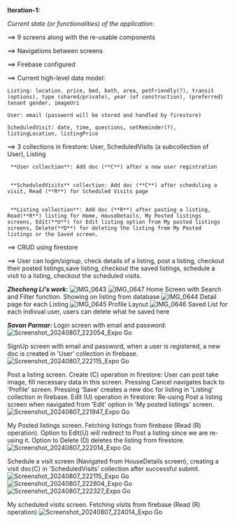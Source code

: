 **Iteration-1:**

_Current state (or functionalities) of the application:_

==> 9 screens along with the re-usable components


==> Navigations between screens


==> Firebase configured


==> Current high-level data model:

    Listing: location, price, bed, bath, area, petFriendly(?), transit (options), type (shared/private), year (of construction), (preferred) tenant gender, imageUri

    User: email (password will be stored and handled by firestore)

    ScheduledVisit: date, time, questions, setReminder(?), listingLocation, listingPrice

    
==> 3 collections in firestore: User, ScheduledVisits (a subcollection of User), Listing

     **User collection**: Add doc (**C**) after a new user registration

     
     **ScheduledVisits** collection: Add doc (**C**) after scheduling a visit, Read (**R**) for Scheduled Visits page
  

     **Listing collection**: Add doc (**R**) after posting a listing, Read(**R**) listing for Home, HouseDetails, My Posted listings screens, Edit(**U**) for Edit listing option from My posted listings screens, Delete(**D**) for deleting the listing from My Posted listings or the Saved screen.

     

==> CRUD using firestore


==> User can login/signup, check details of a listing,  post a listing, checkout their posted listings,save listing, checkout the saved listings, schedule a visit to a listing, checkout the scheduled visits.




**_Zhecheng Li's work:_**
![IMG_0643](https://github.com/user-attachments/assets/2b885339-fc7a-4e63-8c0a-8d9201c2ff73)
![IMG_0647](https://github.com/user-attachments/assets/bc8a12ae-7f7c-4ba2-b8d7-cf5788941af6)
Home Screen with Search and Filter function. Showing on listing from database
![IMG_0644](https://github.com/user-attachments/assets/8d5ab284-54ba-43c2-95fa-4fb9a83b766e)
Detail page for each Listing 
![IMG_0645](https://github.com/user-attachments/assets/a9b3d3dd-6856-4537-8744-bb2c779f60a5)
Profile Layout 
![IMG_0646](https://github.com/user-attachments/assets/04ba1bc1-4d60-47fc-b3dc-8d5e25a1bd6b)
Saved List for each indivual user, users can delete what he saved here



**_Savan Parmar:_**
Login screen with email and password:
![Screenshot_20240807_222054_Expo Go](https://github.com/user-attachments/assets/33f4feec-a775-4718-a568-a72d226d8abe)

SignUp screen with email and password, when a user is registered, a new doc is created in 'User' collection in firebase.
![Screenshot_20240807_222115_Expo Go](https://github.com/user-attachments/assets/52110aa8-d018-407f-ac2a-ec2cedb7f318)

Post a listing screen. 
Create (C) operation in firestore: User can post take image, fill necessary data in this screen. Pressing Cancel navigates back to 'Profile' screen. Pressing 'Save' creates a new doc for listing in 'Listing' collection in firebase.
Edit (U) operation in firestore: Re-using Post a listing screen when navigated from 'Edit' option in 'My posted listings' screen.
![Screenshot_20240807_221947_Expo Go](https://github.com/user-attachments/assets/40d70537-6150-4113-8a86-a8a24c11ed2d)

My Posted listings screen. Fetching listings from firebase (Read (R) operation). Option to Edit(U) will redirect to Post a listing since we are re-using it. Option to Delete (D) deletes the listing from firestore.
![Screenshot_20240807_222014_Expo Go](https://github.com/user-attachments/assets/e24db69c-2053-4dad-a0d4-b03f76c202a8)

 
Schedule a visit screen (Navigated from HouseDetails screen), creating a visit doc(C) in 'ScheduledVisits' collection after successful submit.
![Screenshot_20240807_222115_Expo Go](https://github.com/user-attachments/assets/11ac2127-7895-4819-ac4e-2c182f6d70e8)
![Screenshot_20240807_222804_Expo Go](https://github.com/user-attachments/assets/a592d57d-c3cf-472b-a65e-fc5b0695d3b0)
![Screenshot_20240807_222327_Expo Go](https://github.com/user-attachments/assets/4e6df0a6-7283-4f44-a854-9846d8729c16)

My scheduled visits screen. Fetching visits from firebase (Read (R) operation)
![Screenshot_20240807_224014_Expo Go](https://github.com/user-attachments/assets/cee37a3e-6d81-4dde-8dc0-83238a3436b6)



